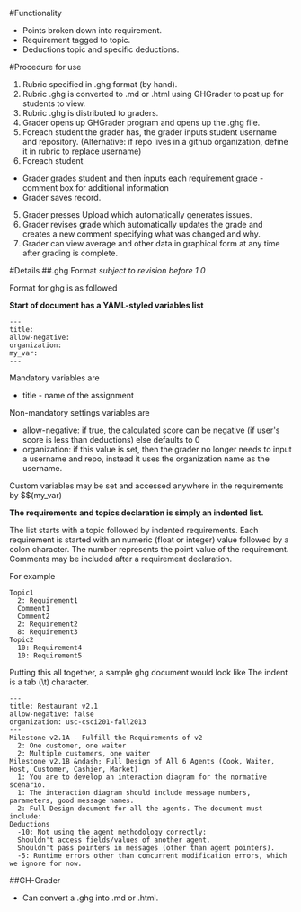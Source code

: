#Functionality
+ Points broken down into requirement.
+ Requirement tagged to topic.
+ Deductions topic and specific deductions.

#Procedure for use
1. Rubric specified in .ghg format (by hand).
2. Rubric .ghg is converted to .md or .html using GHGrader to post up for students to view.
2. Rubric .ghg is distributed to graders.
3. Grader opens up GHGrader program and opens up the .ghg file.
3. Foreach student the grader has, the grader inputs student username and repository. (Alternative: if repo lives in a github organization, define it in rubric to replace username)
4. Foreach student
  + Grader grades student and then inputs each requirement grade - comment box for additional information
  + Grader saves record.
5. Grader presses Upload which automatically generates issues.
6. Grader revises grade which automatically updates the grade and creates a new comment specifying what was changed and why.
7. Grader can view average and other data in graphical form at any time after grading is complete.

#Details
##.ghg Format
*subject to revision before 1.0*

Format for ghg is as followed

**Start of document has a YAML-styled variables list**
```
---
title: 
allow-negative: 
organization: 
my_var:
---
```

Mandatory variables are
+ title - name of the assignment

Non-mandatory settings variables are
+ allow-negative: if true, the calculated score can be negative (if user's score is less than deductions) else defaults to 0
+ organization: if this value is set, then the grader no longer needs to input a username and repo, instead it uses the organization name as the username.

Custom variables may be set and accessed anywhere in the requirements by $$(my_var)

**The requirements and topics declaration is simply an indented list.**

The list starts with a topic followed by indented requirements. 
Each requirement is started with an numeric (float or integer) value followed by a colon character. 
The number represents the point value of the requirement. 
Comments may be included after a requirement declaration.

For example
```
Topic1
  2: Requirement1
  Comment1
  Comment2
  2: Requirement2
  8: Requirement3
Topic2
  10: Requirement4
  10: Requirement5
```

Putting this all together, a sample ghg document would look like
The indent is a tab (\t) character.
```
---
title: Restaurant v2.1
allow-negative: false
organization: usc-csci201-fall2013
---
Milestone v2.1A - Fulfill the Requirements of v2
  2: One customer, one waiter
  2: Multiple customers, one waiter
Milestone v2.1B &ndash; Full Design of All 6 Agents (Cook, Waiter, Host, Customer, Cashier, Market)
  1: You are to develop an interaction diagram for the normative scenario.
  1: The interaction diagram should include message numbers, parameters, good message names.
  2: Full Design document for all the agents. The document must include:
Deductions
  -10: Not using the agent methodology correctly:
  Shouldn't access fields/values of another agent.
  Shouldn't pass pointers in messages (other than agent pointers).
  -5: Runtime errors other than concurrent modification errors, which we ignore for now.
```

##GH-Grader
+ Can convert a .ghg into .md or .html.

